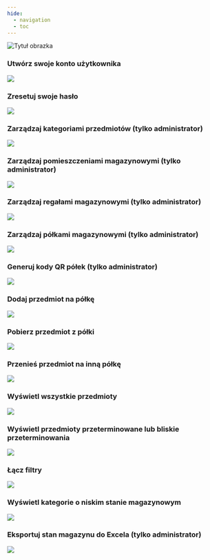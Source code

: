 ```yaml
---
hide:
  - navigation
  - toc
---
```


![Tytuł obrazka](https://dummyimage.com/600x400/eee/aaa)

### Utwórz swoje konto użytkownika
![](assets/login.png)

### Zresetuj swoje hasło
![](assets/reset_password.png)

### Zarządzaj kategoriami przedmiotów (tylko administrator)
![](assets/manage_item.png)

### Zarządzaj pomieszczeniami magazynowymi (tylko administrator)
![](assets/manager_warehouse.png)

### Zarządzaj regałami magazynowymi (tylko administrator)
![](assets/manage_warehouse_r.png)

### Zarządzaj półkami magazynowymi (tylko administrator)
![](assets/warehouse_s.png)

### Generuj kody QR półek (tylko administrator)
![](assets/generate_qr.png)

### Dodaj przedmiot na półkę
![](assets/add_item.png)

### Pobierz przedmiot z półki
![](assets/add_item_2.png)

### Przenieś przedmiot na inną półkę
![](assets/move_another.png)

### Wyświetl wszystkie przedmioty
![](assets/show_all.png)

### Wyświetl przedmioty przeterminowane lub bliskie przeterminowania
![](assets/getting_expired.png)

### Łącz filtry
![](assets/combine_filters.png)

### Wyświetl kategorie o niskim stanie magazynowym
![](assets/view_low_stock.png)

### Eksportuj stan magazynu do Excela (tylko administrator)
![](assets/export.png)
